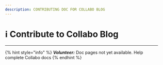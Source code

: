 ```yaml
---
description: CONTRIBUTING DOC FOR COLLABO BLOG
---
```


# ℹ Contribute to Collabo Blog

***

{% hint style="info" %}
_**Volunteer:**_ Doc pages not yet available. Help complete Collabo docs
{% endhint %}
